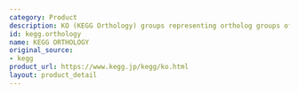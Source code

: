 ```yaml
---
category: Product
description: KO (KEGG Orthology) groups representing ortholog groups of genes
id: kegg.orthology
name: KEGG ORTHOLOGY
original_source:
- kegg
product_url: https://www.kegg.jp/kegg/ko.html
layout: product_detail
---
```

